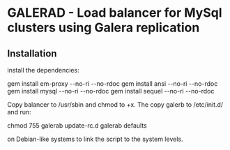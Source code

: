 GALERAD - Load balancer for MySql clusters using Galera replication
===================================================================

Installation
------------
install the dependencies:

gem install em-proxy --no-ri --no-rdoc
gem install ansi --no-ri --no-rdoc
gem install mysql --no-ri --no-rdoc
gem install sequel --no-ri --no-rdoc

Copy balancer to /usr/sbin and chmod to +x. The copy galerb to /etc/init.d/ and run:

chmod 755 galerab
update-rc.d galerab defaults

on Debian-like systems to link the script to the system levels.
